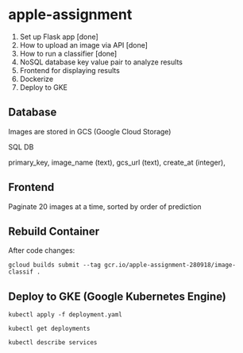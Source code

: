 # apple-assignment

1. Set up Flask app [done]
1. How to upload an image via API [done]
1. How to run a classifier [done]
1. NoSQL database key value pair to analyze results
1. Frontend for displaying results
1. Dockerize
1. Deploy to GKE

## Database

Images are stored in GCS (Google Cloud Storage)

SQL DB

primary_key, image_name (text), gcs_url (text), create_at (integer),  

## Frontend

Paginate 20 images at a time, sorted by order of prediction

## Rebuild Container

After code changes:

`gcloud builds submit --tag gcr.io/apple-assignment-280918/image-classif .`

## Deploy to GKE (Google Kubernetes Engine)

`kubectl apply -f deployment.yaml`

`kubectl get deployments`

`kubectl describe services`
